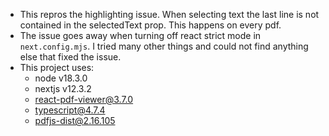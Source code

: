 - This repros the highlighting issue. When selecting text the last line is not contained in the selectedText prop. This happens on every pdf.
- The issue goes away when turning off react strict mode in `next.config.mjs`. I tried many other things and could not find anything else that fixed the issue.
- This project uses:
  - node v18.3.0
  - nextjs v12.3.2
  - react-pdf-viewer@3.7.0
  - typescript@4.7.4
  - pdfjs-dist@2.16.105
